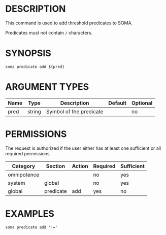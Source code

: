 # DESCRIPTION

This command is used to add threshold predicates to SOMA.

Predicates must not contain `/` characters.

# SYNOPSIS

```
soma predicate add ${pred}
```

# ARGUMENT TYPES

Name | Type |     Description   | Default | Optional
 --- |  --- | ----------------- | ------- | --------
pred | string | Symbol of the predicate | | no

# PERMISSIONS

The request is authorized if the user either has at least one
sufficient or all required permissions.

Category | Section | Action | Required | Sufficient
 ------- | ------- | ------ | -------- | ----------
omnipotence | | | no | yes
system | global | | no | yes
global | predicate | add | yes | no

# EXAMPLES

```
soma predicate add '!='
```
